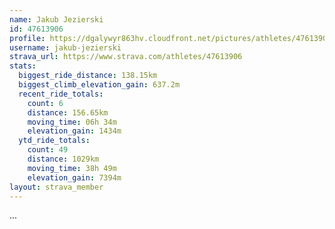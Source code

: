 ```yaml
---
name: Jakub Jezierski
id: 47613906
profile: https://dgalywyr863hv.cloudfront.net/pictures/athletes/47613906/14681924/1/large.jpg
username: jakub-jezierski
strava_url: https://www.strava.com/athletes/47613906
stats:
  biggest_ride_distance: 138.15km
  biggest_climb_elevation_gain: 637.2m
  recent_ride_totals:
    count: 6
    distance: 156.65km
    moving_time: 06h 34m
    elevation_gain: 1434m
  ytd_ride_totals:
    count: 49
    distance: 1029km
    moving_time: 38h 49m
    elevation_gain: 7394m
layout: strava_member
--- 
```

...
